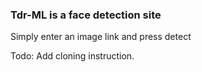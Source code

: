 ### Tdr-ML is a face detection site

Simply enter an image link and press detect

Todo: Add cloning instruction.
